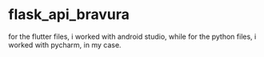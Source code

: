 # flask_api_bravura

for the flutter files, i worked with android studio, while for the python files, i worked with pycharm, in my case.
